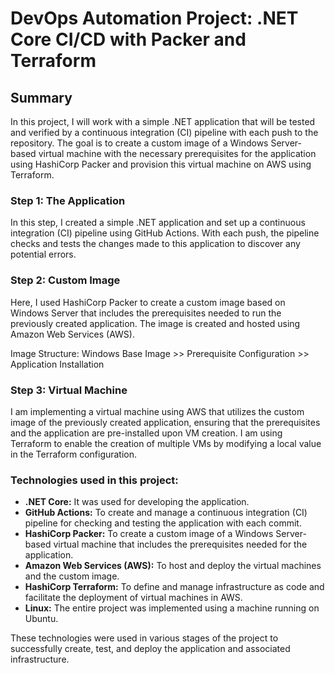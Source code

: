 # DevOps Automation Project: .NET Core CI/CD with Packer and Terraform

## Summary
In this project, I will work with a simple .NET application that will be tested and verified by a continuous integration (CI) pipeline with each push to the repository. 
The goal is to create a custom image of a Windows Server-based virtual machine with the necessary prerequisites for the application using HashiCorp Packer and provision this virtual machine on AWS using Terraform.

### Step 1: The Application
In this step, I created a simple .NET application and set up a continuous integration (CI) pipeline using GitHub Actions. With each push, the pipeline checks and tests the changes made to this application to discover any potential errors.

### Step 2: Custom Image
Here, I used HashiCorp Packer to create a custom image based on Windows Server that includes the prerequisites needed to run the previously created application. The image is created and hosted using Amazon Web Services (AWS).

Image Structure: Windows Base Image >> Prerequisite Configuration >> Application Installation

### Step 3: Virtual Machine
I am implementing a virtual machine using AWS that utilizes the custom image of the previously created application, ensuring that the prerequisites and the application are pre-installed upon VM creation. 
I am using Terraform to enable the creation of multiple VMs by modifying a local value in the Terraform configuration.

### Technologies used in this project:

- **.NET Core:** It was used for developing the application.
- **GitHub Actions:** To create and manage a continuous integration (CI) pipeline for checking and testing the application with each commit.
- **HashiCorp Packer:** To create a custom image of a Windows Server-based virtual machine that includes the prerequisites needed for the application.
- **Amazon Web Services (AWS):** To host and deploy the virtual machines and the custom image.
- **HashiCorp Terraform:** To define and manage infrastructure as code and facilitate the deployment of virtual machines in AWS.
- **Linux:** The entire project was implemented using a machine running on Ubuntu. 
  
These technologies were used in various stages of the project to successfully create, test, and deploy the application and associated infrastructure.
